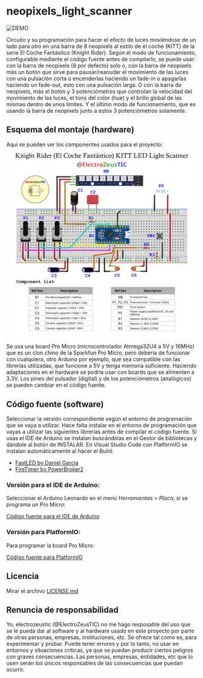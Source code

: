 neopixels_light_scanner
=============================
![DEMO](images/demoNLS480.gif)

Circuito y su programación para hacer el efecto de luces moviéndose de un lado para otro en una barra de 8 neopixels al estilo de el coche (KITT) de la serie El Coche Fantástico (Knight Rider).
Según el modo de funcionamiento, configurable mediante el código fuente antes de compilarlo, se puede usar: con la barra de neopixels (8 por defecto) solo o,
con la barra de neopixels más un botón que sirve para pausar/reanudar el movimiento de las luces con una pulsación corta o encenderlas haciendo un
fade-in o apagarlas haciendo un fade-out, esto con una pulsación larga. O con la barra de neopixels, más el botón y 3 potenciómetros que controlan la
velocidad del movimiento de las luces, el tono del color (hue) y el brillo global de las mismas dentro de unos límites. Y el último modo de
funcionamiento, que es usando la barra de neopixels junto a estos 3 potenciómetros solamente.

## Esquema del montaje (hardware)
Aquí se pueden ver los componentes usados para el proyecto:
![MONTAJE](images/assembly.png)

Se usa una board Pro Micro (microcontrolador Atmega32U4 a 5V y 16MHz) que es un clon chino de la Sparkfun Pro Micro, pero debería de funcionar con cualquiera,
otro Arduino por ejemplo, que sea compatible con las librerías utilizadas, que funcione a 5V y tenga memoria suficiente. Haciendo adaptaciones en el hardware
se podría usar con boards que se alimenten a 3.3V. Los pines del pulsador (digital) y de los potenciómetros (analógicos) se pueden cambiar en el código fuente.

## Código fuente (software)
Seleccionar la versión correspondiente según el entorno de programación que se vaya a utilizar.
Hace falta instalar en el entorno de programación que vayas a utilizar las siguientes librerías antes de compilar el código fuente. Si usas el IDE de
Arduino se instalan buscándolas en el Gestor de bibliotecas y dándole al botón de INSTALAR. En Visual Studio Code con PlatformIO se instalan automáticamente
al hacer el Build:

* [FastLED by Daniel Garcia](https://github.com/FastLED/FastLED)
* [FireTimer by PowerBroker2](https://github.com/PowerBroker2/FireTimer)

### Versión para el IDE de Arduino:
Seleccionar el Arduino Leonardo en el *menú Herramientas > Placa*, si se programa un Pro Micro:

[Código fuente para el IDE de Arduino](ArduinoIDE/)

### Versión para PlatformIO:
Para programar la board Pro Micro:

[Código fuente para PlatformIO](PlatformIO/)

## Licencia
Mirar el archivo [LICENSE.md](./LICENSE.md)

## Renuncia de responsabilidad
Yo, electrozeustic (@ElectroZeusTIC) no me hago resposable del uso que se le pueda dar al software y al hardware usado en este proyecto por parte
de otras personas, empresas, instituciones, etc. Se ofrece tal como es, para experimentar y probar. Puede tener errores y por lo tanto, no usar en
entornos y situaciones críticas, ya que se puedan producir ciertos peligros con graves consecuencias. Las personas, empresas, entidades, etc que lo
usen serán los únicos responsables de las consecuencias que puedan ocurrir.
